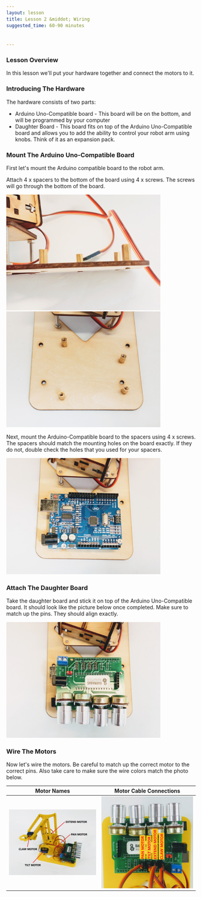```yaml
---
layout: lesson
title: Lesson 2 &middot; Wiring
suggested_time: 60-90 minutes

      
---
```


### Lesson Overview

In this lesson we'll put your hardware together and connect the motors to it.

### Introducing The Hardware

The hardware consists of two parts: 

- Arduino Uno-Compatible board - This board will be on the bottom, and will be programmed by your computer
- Daughter Board - This board fits on top of the Arduino Uno-Compatible board and allows you to add the ability to control your robot arm using knobs.  Think of it as an expansion pack.

### Mount The Arduino Uno-Compatible Board

First let's mount the Arduino compatible board to the robot arm.

Attach 4 x spacers to the bottom of the board using 4 x screws.  The screws will go through the bottom of the board.

<img src="1 (4).jpg" style="zoom:40%;" class="image center" />

<img src="1 (3).jpg" style="zoom:40%;" class="image center" />

Next, mount the Arduino-Compatible board to the spacers using 4 x screws.  The spacers should match the mounting holes on the board exactly.  If they do not, double check the holes that you used for your spacers.

<img src="1 (2).jpg" style="zoom:40%;" class="image center" />

### Attach The Daughter Board

Take the daughter board and stick it on top of the Arduino Uno-Compatible board.  It should look like the picture below once completed.  Make sure to match up the pins.  They should align exactly.

<img src="1 (1).jpg" style="zoom:40%;" class="image center" />

### Wire The Motors

Now let's wire the motors.  Be careful to match up the correct motor to the correct pins.  Also take care to make sure the wire colors match the photo below.

|                         Motor Names                          |                   Motor Cable Connections                    |
| :----------------------------------------------------------: | :----------------------------------------------------------: |
| <img src="1_labeled.jpg" style="zoom:30%;" class="image center" /> | <img src="2_labeled.jpg" style="zoom:30%;" class="image center" /> |

